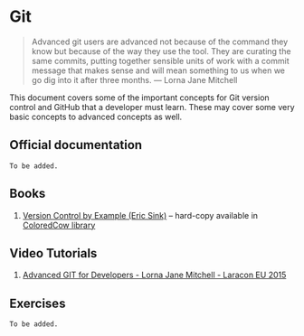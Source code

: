 # Git

> Advanced git users are advanced not because of the command they know but because of the way they use the tool. They are curating the same commits, putting together sensible units of work with a commit message that makes sense and will mean something to us when we go dig into it after three months.
— Lorna Jane Mitchell

This document covers some of the important concepts for Git version control and GitHub that a developer must learn. These may cover some very basic concepts to advanced concepts as well.
 
## Official documentation

`To be added.`

## Books

1. [Version Control by Example (Eric Sink)](https://ericsink.com/vcbe/html/index.html) – hard-copy available in [ColoredCow library](https://coloredcow.com/books)

## Video Tutorials

1. [Advanced GIT for Developers - Lorna Jane Mitchell - Laracon EU 2015](https://www.youtube.com/watch?v=duqBHik7nRo)

## Exercises

`To be added.`
